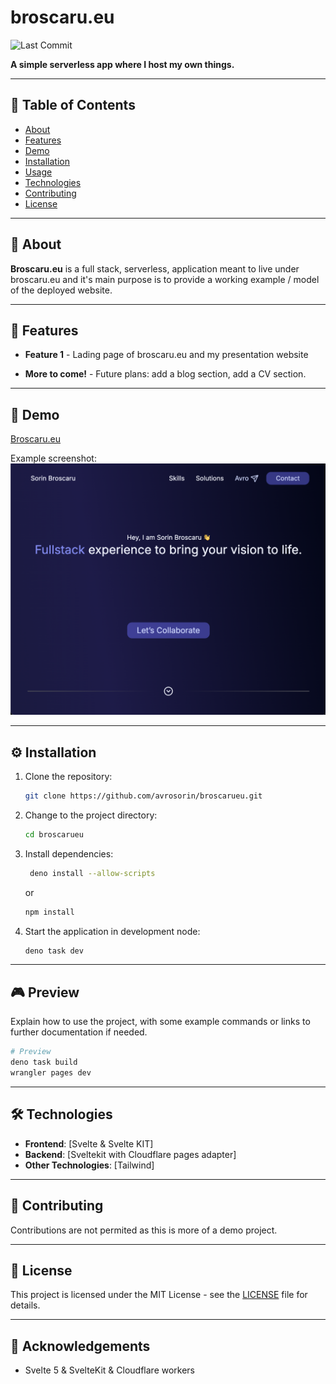 # broscaru.eu

![Last Commit](https://img.shields.io/github/last-commit/avrosorin/broscarueu?style=plastic)

**A simple serverless app where I host my own things.**

---

## 📝 Table of Contents

- [About](#about)
- [Features](#features)
- [Demo](#demo)
- [Installation](#installation)
- [Usage](#usage)
- [Technologies](#technologies)
- [Contributing](#contributing)
- [License](#license)

---

## 📖 About

**Broscaru.eu** is a full stack, serverless, application meant to live under broscaru.eu and it's main purpose is to provide a working example / model of the deployed website.

---

## 🌟 Features

- **Feature 1** - Lading page of broscaru.eu and my presentation website
<!-- - **Feature 2** - Describe another feature
- **Feature 3** - Mention any highlights, such as performance, tech stacks, etc. -->
- **More to come!** - Future plans: add a blog section, add a CV section.

---

## 🚀 Demo

[Broscaru.eu](https://www.broscaru.eu)

Example screenshot:
![Screenshot of the application](.readme/sreenshot.png)

---

## ⚙️ Installation

1. Clone the repository:
   ```bash
   git clone https://github.com/avrosorin/broscarueu.git
   ```
2. Change to the project directory:
   ```bash
   cd broscarueu
   ```
3. Install dependencies:

   ```bash
    deno install --allow-scripts
   ```

   or

   ```bash
   npm install
   ```

4. Start the application in development node:
   ```bash
   deno task dev
   ```

---

## 🎮 Preview

Explain how to use the project, with some example commands or links to further documentation if needed.

```bash
# Preview
deno task build
wrangler pages dev
```

---

## 🛠 Technologies

- **Frontend**: [Svelte & Svelte KIT]
- **Backend**: [Sveltekit with Cloudflare pages adapter]
- **Other Technologies**: [Tailwind]

---

## 🤝 Contributing

Contributions are not permited as this is more of a demo project.

---

## 📄 License

This project is licensed under the MIT License - see the [LICENSE](LICENSE) file for details.

---

## 🙏 Acknowledgements

- Svelte 5 & SvelteKit & Cloudflare workers
